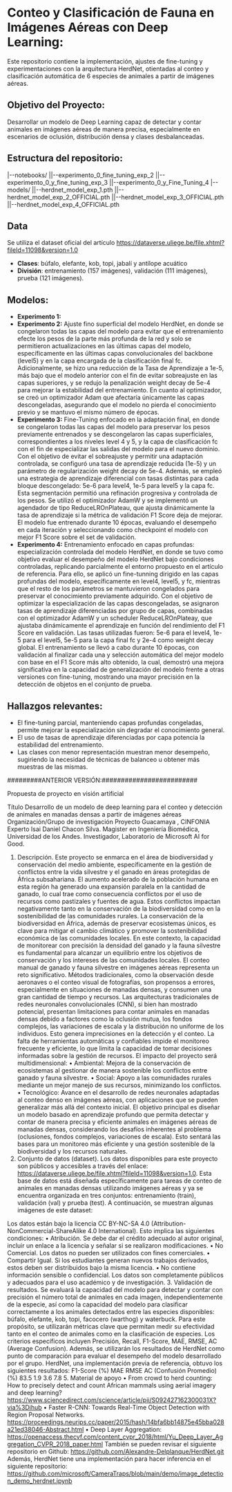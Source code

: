 # Conteo y Clasificación de Fauna en Imágenes Aéreas con Deep Learning:

Este repositorio contiene la implementación, ajustes de fine-tuning y experimentaciones con la arquitectura HerdNet, otientadas al conteo y clasificación automática de 6 especies de animales a partir de imágenes aéreas.

## Objetivo del Proyecto:

Desarrollar un modelo de Deep Learning capaz de detectar y contar animales en imágenes aéreas de manera precisa, especialmente en escenarios de oclusión, distribución densa y clases desbalanceadas.

## Estructura del repositorio:
|--notebooks/
||--experimento_0_fine_tuning_exp_2
||--experimento_0_y_fine_tuning_exp_3
||--experimento_0_y_Fine_Tuning_4
|--models/
||--herdnet_model_exp_1.pth
||--herdnet_model_exp_2_OFFICIAL.pth
||--herdnet_model_exp_3_OFFICIAL.pth
||--herdnet_model_exp_4_OFFICIAL.pth

## Data
Se utiliza el dataset oficial del artículo https://dataverse.uliege.be/file.xhtml?fileId=11098&version=1.0 
- **Clases**: búfalo, elefante, kob, topi, jabalí y antílope acuático
- **División**: entrenamiento (157 imágenes), validación (111 imágenes), prueba (121 imágenes).

## Modelos:
- **Experimento 1:** 
- **Experimento 2:** Ajuste fino superficial del modelo HerdNet, en donde se congelaron todas las capas del modelo para evitar que el entrenamiento efecte los pesos de la parte más profunda de la red y solo se permitieron actualizaciones en las últimas capas del modelo, específicamente en las últimas capas convolucionales del backbone (level5) y en la capa encargada de la clasificación final fc. Adicionalmente, se hizo una reducción de la Tasa de Aprendizaje a 1e-5, más bajo que el modelo anterior con el fin de evitar sobreajuste en las capas superiores, y se redujo la penalización weight decay de 5e-4 para mejorar la estabilidad del entrenamiento. En cuanto al optimizador, se creó un optimizador Adam que afectaría únicamente las capas descongeladas, asegurando que el modelo no pierda el conocimiento previo y se mantuvo el mismo número de épocas. 
- **Experimento 3:** Fine-Tuning enfocado en la adaptación final, en donde se congelaron todas las capas del modelo para preservar los pesos previamente entrenados y se descongelaron las capas superficiales, correspondientes a los niveles level 4 y 5, y la capa de clasificación fc con el fin de especializar las salidas del modelo para el nuevo dominio. Con el objetivo de evitar el sobreajuste y permitir una adaptación controlada, se configuró una tasa de aprendizaje reducida (1e-5) y un parámetro de regularización weight decay de 5e-4. Además, se empleó una estrategia de aprendizaje diferencial con tasas distintas para cada bloque descongelado: 5e-6 para level4, 1e-5 para level5 y la capa fc. Esta segmentación permitió una refinación progresiva y controlada de los pesos. Se utilizó el optimizador AdamW y se implementó un agendador de tipo ReduceLROnPlateau, que ajusta dinámicamente la tasa de aprendizaje si la métrica de validación F1 Score deja de mejorar. El modelo fue entrenado durante 10 épocas, evaluando el desempeño en cada iteración y seleccionando como checkpoint el modelo con mejor F1 Score sobre el set de validación.  
- **Experimento 4:** Entrenamiento enfocado en capas profundas: especialización controlada del modelo HerdNet, en donde se tuvo como objetivo evaluar el desempeño del modelo HerdNet bajo condiciones controladas, replicando parcialmente el entorno propuesto en el artículo de referencia. Para ello, se aplicó un fine-tunning dirigido en las capas profundas del modelo, específicamente en level4, level5, y fc, mientras que el resto de los parámetros se mantuvieron congelados para preservar el conocimiento previamente adquirido. Con el objetivo de optimizar la especialización de las capas descongeladas, se asignaron tasas de aprendizaje diferenciadas por grupo de capas, combinadas con el optimizador AdamW y un scheduler ReduceLROnPlateay, que ajustaba dinámicamente el aprendizaje en función del rendimiento del F1 Score en validación. Las tasas utilizadas fueron: 5e-6 para el level4, 1e-5 para el level5, 5e-5 para la capa final fc y 2e-4 como weight decay global. El entrenamiento se llevó a cabo durante 10 épocas, con validación al finalizar cada una y selección automática del mejor modelo con base en el F1 Score más alto obtenido, la cual, demostró una mejora significativa en la capacidad de generalización del modelo frente a otras versiones con fine-tuning, mostrando una mayor precisión en la detección de objetos en el conjunto de prueba.

## Hallazgos relevantes:
- El fine-tuning parcial, manteniendo capas profundas congeladas, permite mejorar la especialización sin degradar el conocimiento general.
- El uso de tasas de aprendizaje diferenciadas por capa potencia la estabilidad del entrenamiento.
- Las clases con menor representación muestran menor desempeño, sugiriendo la necesidad de técnicas de balanceo u obtener más muestras de las mismas.



#########ANTERIOR VERSIÓN:#########################

Propuesta de proyecto en visión artificial


Título	Desarrollo de un modelo de deep learning para el conteo y detección de animales en manadas densas a partir de imágenes aéreas
Organización/Grupo de investigación	Proyecto Guacamaya , CINFONIA
Experto	Isai Daniel Chacon Silva. Magister en Ingeniería Biomédica, Universidad de los Andes. Investigador, Laboratorio de Microsoft AI for Good. 

1. Descripción.
Este proyecto se enmarca en el área de biodiversidad y conservación del medio ambiente, específicamente en la gestión de conflictos entre la vida silvestre y el ganado en áreas protegidas de África subsahariana. El aumento acelerado de la población humana en esta región ha generado una expansión paralela en la cantidad de ganado, lo cual trae como consecuencia conflictos por el uso de recursos como pastizales y fuentes de agua. Estos conflictos impactan negativamente tanto en la conservación de la biodiversidad como en la sostenibilidad de las comunidades rurales.
La conservación de la biodiversidad en África, además de preservar ecosistemas únicos, es clave para mitigar el cambio climático y promover la sostenibilidad económica de las comunidades locales. En este contexto, la capacidad de monitorear con precisión la densidad del ganado y la fauna silvestre es fundamental para alcanzar un equilibrio entre los objetivos de conservación y los intereses de las comunidades locales.
El conteo manual de ganado y fauna silvestre en imágenes aéreas representa un reto significativo. Métodos tradicionales, como la observación desde aeronaves o el conteo visual de fotografías, son propensos a errores, especialmente en situaciones de manadas densas, y consumen una gran cantidad de tiempo y recursos. Las arquitecturas tradicionales de redes neuronales convolucionales (CNN), si bien han mostrado potencial, presentan limitaciones para contar animales en manadas densas debido a factores como la oclusión mutua, los fondos complejos, las variaciones de escala y la distribución no uniforme de los individuos. Esto genera imprecisiones en la detección y el conteo. La falta de herramientas automáticas y confiables impide el monitoreo frecuente y eficiente, lo que limita la capacidad de tomar decisiones informadas sobre la gestión de recursos.
El impacto del proyecto será multidimensional:
•	Ambiental: Mejora de la conservación de ecosistemas al gestionar de manera sostenible los conflictos entre ganado y fauna silvestre.
•	Social: Apoyo a las comunidades rurales mediante un mejor manejo de sus recursos, minimizando los conflictos.
•	Tecnológico: Avance en el desarrollo de redes neuronales adaptadas al conteo denso en imágenes aéreas, con aplicaciones que se pueden generalizar más allá del contexto inicial.
El objetivo principal es diseñar un modelo basado en aprendizaje profundo que permita detectar y contar de manera precisa y eficiente animales en imágenes aéreas de manadas densas, considerando los desafíos inherentes al problema (oclusiones, fondos complejos, variaciones de escala). Esto sentará las bases para un monitoreo más eficiente y una gestión sostenible de la biodiversidad y los recursos naturales.
2. Conjunto de datos (dataset).
Los datos disponibles para este proyecto son públicos y accesibles a través del enlace: https://dataverse.uliege.be/file.xhtml?fileId=11098&version=1.0. Esta base de datos está diseñada específicamente para tareas de conteo de animales en manadas densas utilizando imágenes aéreas y ya se encuentra organizada en tres conjuntos: entrenamiento (train), validación (val) y prueba (test). A continuación, se muestran algunas imágenes de este dataset:


Los datos están bajo la licencia CC BY-NC-SA 4.0 (Attribution-NonCommercial-ShareAlike 4.0 International). Esto implica las siguientes condiciones:
•	Atribución. Se debe dar el crédito adecuado al autor original, incluir un enlace a la licencia y señalar si se realizaron modificaciones.
•	No Comercial. Los datos no pueden ser utilizados con fines comerciales.
•	Compartir Igual. Si los estudiantes generan nuevos trabajos derivados, estos deben ser distribuidos bajo la misma licencia.
•	No contiene información sensible o confidencial. Los datos son completamente públicos y adecuados para el uso académico y de investigación.
3. Validación de resultados.
Se evaluará la capacidad del modelo para detectar y contar con precisión el número total de animales en cada imagen, independientemente de la especie, así como la capacidad del modelo para clasificar correctamente a los animales detectados entre las especies disponibles: búfalo, elefante, kob, topi, facocero (warthog) y waterbuck. Para este propósito, se utilizarán métricas clave que permitan medir su efectividad tanto en el conteo de animales como en la clasificación de especies. Los criterios específicos incluyen Precisión, Recall, F1-Score, MAE, RMSE, AC (Average Confusion). Además, se utilizarán los resultados de HerdNet  como punto de comparación para evaluar el desempeño del modelo desarrollado por el grupo. HerdNet, una implementación previa de referencia, obtuvo los siguientes resultados:
F1-Score (%)	MAE	RMSE	AC (Confusión Promedio) (%)
83.5	1.9	3.6	7.8
5. Material de apoyo
•	From crowd to herd counting: How to precisely detect and count African mammals using aerial imagery and deep learning? https://www.sciencedirect.com/science/article/pii/S092427162300031X?via%3Dihub 
•	Faster R-CNN: Towards Real-Time Object Detection with Region Proposal Networks. https://proceedings.neurips.cc/paper/2015/hash/14bfa6bb14875e45bba028a21ed38046-Abstract.html
•	Deep Layer Aggregation: https://openaccess.thecvf.com/content_cvpr_2018/html/Yu_Deep_Layer_Aggregation_CVPR_2018_paper.html
También se pueden revisar el siguiente repositorio en Github:
https://github.com/Alexandre-Delplanque/HerdNet.git
Además, HerdNet tiene una implementación para hacer inferencia en el siguiente repositorio:
https://github.com/microsoft/CameraTraps/blob/main/demo/image_detection_demo_herdnet.ipynb
